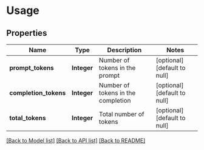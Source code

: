 # Usage
## Properties

| Name | Type | Description | Notes |
|------------ | ------------- | ------------- | -------------|
| **prompt\_tokens** | **Integer** | Number of tokens in the prompt | [optional] [default to null] |
| **completion\_tokens** | **Integer** | Number of tokens in the completion | [optional] [default to null] |
| **total\_tokens** | **Integer** | Total number of tokens | [optional] [default to null] |

[[Back to Model list]](../README.md#documentation-for-models) [[Back to API list]](../README.md#documentation-for-api-endpoints) [[Back to README]](../README.md)

